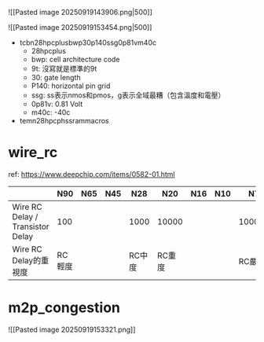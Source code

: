 ![[Pasted image 20250919143906.png|500]]

![[Pasted image 20250919153454.png|500]]
- tcbn28hpcplusbwp30p140ssg0p81vm40c
	- 28hpcplus
	- bwp: cell architecture code
	- 9t: 沒寫就是標準的9t
	- 30: gate length
	- P140: horizontal pin grid
	- ssg: ss表示nmos和pmos，g表示全域最糟（包含溫度和電壓）
	- 0p81v: 0.81 Volt
	- m40c: -40c
- temn28hpcphssrammacros

# wire_rc
ref: https://www.deepchip.com/items/0582-01.html

|                                  | N90  | N65 | N45 | N28  | N20   | N16 | N10 | N7     |
| -------------------------------- | ---- | --- | --- | ---- | ----- | --- | --- | ------ |
| Wire RC Delay / Transistor Delay | 100  |     |     | 1000 | 10000 |     |     | 100000 |
| Wire RC Delay的重視度                | RC輕度 |     |     | RC中度 | RC重度  |     |     | RC嚴重   |

# m2p_congestion

![[Pasted image 20250919153321.png]]